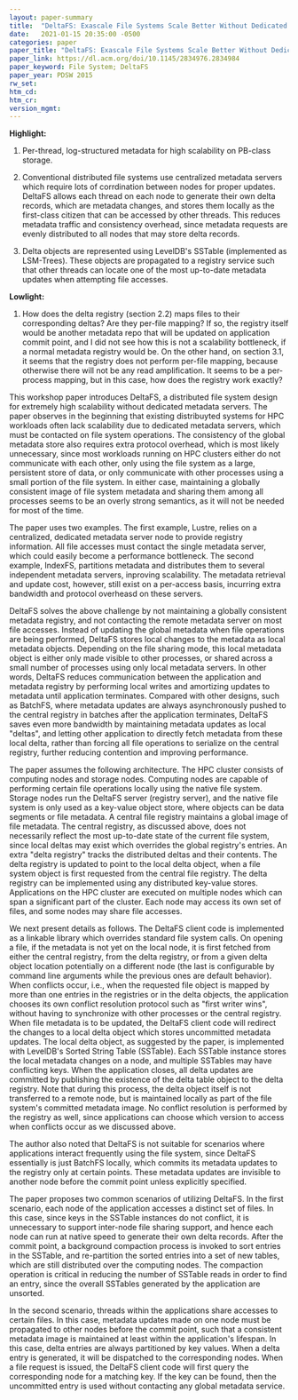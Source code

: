 ```yaml
---
layout: paper-summary
title:  "DeltaFS: Exascale File Systems Scale Better Without Dedicated Servers"
date:   2021-01-15 20:35:00 -0500
categories: paper
paper_title: "DeltaFS: Exascale File Systems Scale Better Without Dedicated Servers"
paper_link: https://dl.acm.org/doi/10.1145/2834976.2834984
paper_keyword: File System; DeltaFS
paper_year: PDSW 2015
rw_set:
htm_cd:
htm_cr:
version_mgmt:
---
```


**Highlight:**

1. Per-thread, log-structured metadata for high scalability on PB-class storage.

2. Conventional distributed file systems use centralized metadata servers which require lots of corrdination between
   nodes for proper updates. DeltaFS allows each thread on each node to generate their own delta records, which are
   metadata changes, and stores them locally as the first-class citizen that can be accessed by other threads.
   This reduces metadata traffic and consistency overhead, since metadata requests are evenly distributed to all
   nodes that may store delta records. 

3. Delta objects are represented using LevelDB's SSTable (implemented as LSM-Trees). These objects are propagated
   to a registry service such that other threads can locate one of the most up-to-date metadata updates when
   attempting file accesses.

**Lowlight:**

1. How does the delta registry (section 2.2) maps files to their corresponding deltas? Are they per-file mapping?
   If so, the registry itself would be another metadata repo that will be updated on application commit point,
   and I did not see how this is not a scalability bottleneck, if a normal metadata registry would be.
   On the other hand, on section 3.1, it seems that the registry does not perform per-file mapping, because otherwise
   there will not be any read amplification. It seems to be a per-process mapping, but in this case, how does the
   registry work exactly?

This workshop paper introduces DeltaFS, a distributed file system design for extremely high scalability without
dedicated metadata servers. The paper observes in the beginning that existing distribuyted systems for HPC workloads
often lack scalability due to dedicated metadata servers, which must be contacted on file system operations. The
consistency of the global metadata store also requires extra protocol overhead, which is most likely unnecessary,
since most workloads running on HPC clusters either do not communicate with each other, only using the file system
as a large, persistent store of data, or only communicate with other processes using a small portion of the file system.
In either case, maintaining a globally consistent image of file system metadata and sharing them among all processes
seems to be an overly strong semantics, as it will not be needed for most of the time.

The paper uses two examples. The first example, Lustre, relies on a centralized, dedicated metadata server node to 
provide registry information. All file accesses must contact the single metadata server, which could easily become
a performance bottleneck. The second example, IndexFS, partitions metadata and distributes them to several
independent metadata servers, inproving scalability. The metadata retrieval and update cost, however, still exist
on a per-access basis, incurring extra bandwidth and protocol overheasd on these servers.

DeltaFS solves the above challenge by not maintaining a globally consistent metadata registry, and not contacting the
remote metadata server on most file accesses. Instead of updating the global metadata when file operations are being
performed, DeltaFS stores local changes to the metadata as local metadata objects. Depending on the file sharing mode,
this local metadata object is either only made visible to other processes, or shared across a small number of processes
using only local metadata servers. In other words, DeltaFS reduces communication between the application and metadata
registry by performing local writes and amortizing updates to metadata until application terminates. Compared with 
other designs, such as BatchFS, where metadata updates are always asynchronously pushed to the central registry
in batches after the application terminates, DeltaFS saves even more bandwidth by maintaining metadata updates as 
local "deltas", and letting other application to directly fetch metadata from these local delta, rather than forcing
all file operations to serialize on the central registry, further reducing contention and improving performance.

The paper assumes the following architecture. The HPC cluster consists of computing nodes and storage nodes. Computing
nodes are capable of performing certain file operations locally using the native file system. Storage nodes run the 
DeltaFS server (registry server), and the native file system is only used as a key-value object store, where objects
can be data segments or file metadata.
A central file registry maintains a global image of file metadata. The central registry, as discussed above, does not 
necessarily reflect the most up-to-date state of the current file system, since local deltas may exist which overrides
the global registry's entries.
An extra "delta registry" tracks the distributed deltas and their contents. The delta registry is updated to point to
the local delta object, when a file system object is first requested from the central file registry.
The delta registry can be implemented using any distributed key-value stores.
Applications on the HPC cluster are executed on multiple nodes which can span a significant part of the cluster.
Each node may access its own set of files, and some nodes may share file accesses.

We next present details as follows. The DeltaFS client code is implemented as a linkable library which overrides
standard file system calls. On opening a file, if the metadata is not yet on the local node, it is first fetched
from either the central registry, from the delta registry, or from a given delta object location potentially on
a different node (the last is configurable by command line arguments while the previous ones are default behavior). 
When conflicts occur, i.e., when the requested file object is mapped by more than one entries in the registries or 
in the delta objects, the application chooses its own conflict resolution protocol such as "first writer wins",
without having to synchronize with other processes or the central registry. When file metadata is to be updated,
the DeltaFS client code will redirect the changes to a local delta object which stores uncommitted metadata updates.
The local delta object, as suggested by the paper, is implemented with LevelDB's Sorted String Table (SSTable).
Each SSTable instance stores the local metadata changes on a node, and multiple SSTables may have conflicting keys.
When the application closes, all delta updates are committed by publishing the existence of the delta table object
to the delta registry. Note that during this process, the delta object itself is not transferred to a remote node,
but is maintained locally as part of the file system's committed metadata image. 
No conflict resolution is performed by the registry as well, since applications can choose which version to access when 
conflicts occur as we discussed above.

The author also noted that DeltaFS is not suitable for scenarios where applications interact frequently using the file
system, since DeltaFS essentially is just BatchFS locally, which commits its metadata updates to the registry
only at certain points. These metadata updates are invisible to another node before the commit point unless explicitly
specified.

The paper proposes two common scenarios of utilizing DeltaFS. In the first scenario, each node of the application
accesses a distinct set of files. In this case, since keys in the SSTable instances do not conflict, it is unnecessary
to support inter-node file sharing support, and hence each node can run at native speed to generate their own delta
records. After the commit point, a background compaction process is invoked to sort entries in the SSTable, and 
re-partition the sorted entries into a set of new tables, which are still distributed over the computing nodes. 
The compaction operation is critical in reducing the number of SSTable reads in order to find an entry, since the
overall SSTables generated by the application are unsorted.

In the second scenario, threads within the applications share accesses to certain files. In this case, metadata updates
made on one node must be propagated to other nodes before the commit point, such that a consistent metadata image
is maintained at least within the application's lifespan. In this case, delta entries are always partitioned by key
values. When a delta entry is generated, it will be dispatched to the corresponding nodes. When a file request is 
issued, the DeltaFS client code will first query the corresponding node for a matching key. If the key can be found,
then the uncommitted entry is used without contacting any global metadata service.

